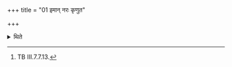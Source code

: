 +++
title = "01 इमान् नरः कृणुत"

+++

<details><summary>थिते</summary>

1. (The Adhvaryu) orders, with (the verse) imāṁ naraḥ kr̥ṇuta...[^1]  

[^1]: TB III.7.7.13.  

</details>
